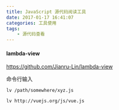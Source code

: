 ```yaml
---
title: JavaScript 源代码阅读工具
date: 2017-01-17 16:41:07
categories: 工具使用
tags:
    - 源代码查看
---
```

#### lambda-view
https://github.com/Jianru-Lin/lambda-view

命令行输入
```npm
lv /path/somewhere/xyz.js
```
```npm
lv http://vuejs.org/js/vue.js
```
